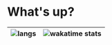 #  What's up? 

| ![langs](https://github-readme-stats.vercel.app/api/top-langs?username=roman-koshchei&theme=nord&hide=html&hide_title=true&langs_count=3&hide_border=true) | ![wakatime stats](https://github-readme-stats.vercel.app/api/wakatime?username=romankoshchei&theme=nord&hide_border=true&langs_count=4&custom_title=Week%20activity) |
|---|---|